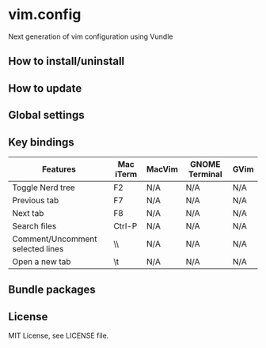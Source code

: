 # vim.config
Next generation of vim configuration using Vundle

## How to install/uninstall

## How to update

## Global settings


## Key bindings

|Features|Mac iTerm|MacVim|GNOME Terminal|GVim|
|--------|---------|------|--------------|----|
|Toggle Nerd tree|F2|N/A|N/A|N/A|
|Previous tab|F7|N/A|N/A|N/A|
|Next tab|F8|N/A|N/A|N/A|
|Search files|Ctrl-P|N/A|N/A|N/A|
|Comment/Uncomment selected lines| \\\\ |N/A|N/A|N/A|
|Open a new tab| \\t |N/A|N/A|N/A|

## Bundle packages

## License
MIT License, see LICENSE file.
